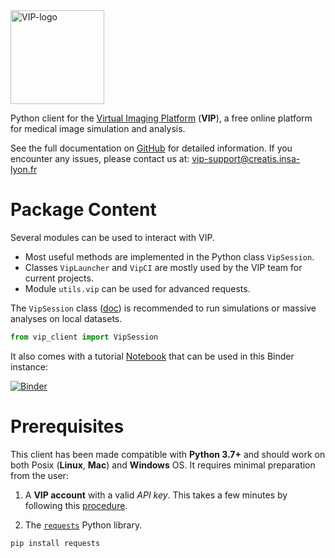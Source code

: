 
<img src="https://vip.creatis.insa-lyon.fr/images/core/vip-logo.png" alt="VIP-logo" height="150" title="Virtual Imaging Platform"/> 

Python client for the [Virtual Imaging Platform]("https://vip.creatis.insa-lyon.fr/") (**VIP**), a free online platform for medical image simulation and analysis.

See the full documentation on [GitHub](https://github.com/virtual-imaging-platform/VIP-python-client) for detailed information.
If you encounter any issues, please contact us at: <vip-support@creatis.insa-lyon.fr>

# Package Content

[vipsession-tutorial]: #examples/tutorials/demo-vipsession.ipynb "VipSession Tutorial"

Several modules can be used to interact with VIP. 
- Most useful methods are implemented in the Python class `VipSession`.
- Classes `VipLauncher` and `VipCI` are mostly used by the VIP team for current projects.
- Module `utils.vip` can be used for advanced requests.

The `VipSession` class ([doc](https://github.com/virtual-imaging-platform/VIP-python-client#vipsession)) is recommended to run simulations or massive analyses on local datasets.
```python
from vip_client import VipSession
```
It also comes with a tutorial [Notebook][vipsession-tutorial] that can be used in this Binder instance:

[![Binder](https://mybinder.org/badge_logo.svg)](https://mybinder.org/v2/gh/virtual-imaging-platform/VIP-python-client/HEAD?labpath=examples%2Ftutorials%2Fdemo-vipsession.ipynb)

# Prerequisites

This client has been made compatible with **Python 3.7+** and should work on both Posix (**Linux**, **Mac**) and **Windows** OS. It requires minimal preparation from the user:

1. A **VIP account** with a valid *API key*. This takes a few minutes by following this [procedure](https://github.com/virtual-imaging-platform/VIP-python-client#manage-your-vip-account).

2. The [`requests`](https://pypi.org/project/requests/) Python library.
```bash
pip install requests
```